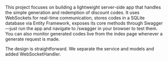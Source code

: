 This project focuses on building a lightweight server-side app that handles the simple generation and redemption of discount codes. 
It uses WebSockets for real-time communication, stores codes in a SQLite database via Entity Framework, 
exposes its core methods through Swagger—just run the app and navigate to /swagger in your browser to test them. 
You can also monitor generated codes live from the index page whenever a generate request is made.


The design is straightforward. We separate the service and models and added WebSocketHandler.

